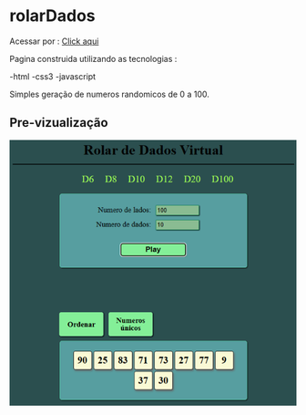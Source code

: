 # rolarDados

Acessar por : <a href = "https://FaSn0w.github.io/rolarDados">Click aqui</a>

Pagina construida utilizando as tecnologias :

 -html 
 -css3
 -javascript

Simples geração de numeros randomicos de 0 a 100.

## Pre-vizualização

<center> 
<img src="./img/layoutDaPagina.png"> 
</center>
